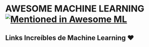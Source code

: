 # AWESOME MACHINE LEARNING [![Mentioned in Awesome ML](https://awesome.re/mentioned-badge.svg)](https://github.com/Artificial-Human/Awesome-ML)
## Links Increíbles de Machine Learning ❤️
